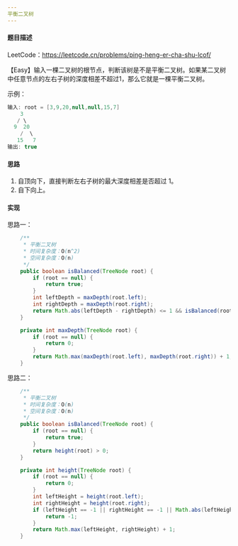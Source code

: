 ```yaml
---
平衡二叉树
---
```


#### 题目描述

LeetCode：https://leetcode.cn/problems/ping-heng-er-cha-shu-lcof/

【Easy】输入一棵二叉树的根节点，判断该树是不是平衡二叉树。如果某二叉树中任意节点的左右子树的深度相差不超过1，那么它就是一棵平衡二叉树。

示例：

```java
输入: root = [3,9,20,null,null,15,7]
    3
   / \
  9  20
    /  \
   15   7
输出: true
```

#### 思路

1. 自顶向下，直接判断左右子树的最大深度相差是否超过 1。
2. 自下向上。

#### 实现

思路一：

```java
    /**
     * 平衡二叉树
     * 时间复杂度：O(n^2)
     * 空间复杂度：O(n)
     */
    public boolean isBalanced(TreeNode root) {
        if (root == null) {
            return true;
        }
        int leftDepth = maxDepth(root.left);
        int rightDepth = maxDepth(root.right);
        return Math.abs(leftDepth - rightDepth) <= 1 && isBalanced(root.left) && isBalanced(root.right);
    }

    private int maxDepth(TreeNode root) {
        if (root == null) {
            return 0;
        }
        return Math.max(maxDepth(root.left), maxDepth(root.right)) + 1;
    }
```

思路二：

```java
    /**
     * 平衡二叉树
     * 时间复杂度：O(n)
     * 空间复杂度：O(n)
     */
    public boolean isBalanced(TreeNode root) {
        if (root == null) {
            return true;
        }
        return height(root) > 0;
    }

    private int height(TreeNode root) {
        if (root == null) {
            return 0;
        }
        int leftHeight = height(root.left);
        int rightHeight = height(root.right);
        if (leftHeight == -1 || rightHeight == -1 || Math.abs(leftHeight - rightHeight) > 1) {
            return -1;
        }
        return Math.max(leftHeight, rightHeight) + 1;
    }
```

